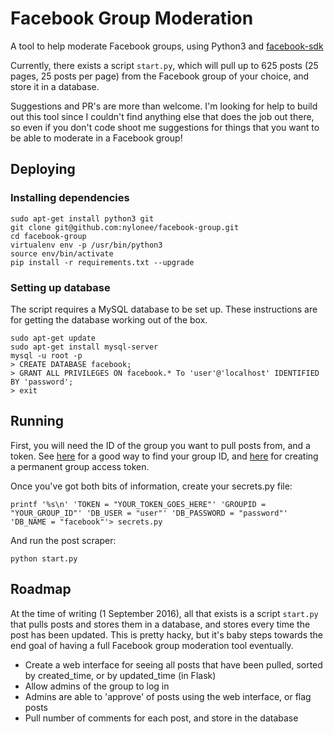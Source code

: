 # Facebook Group Moderation
A tool to help moderate Facebook groups, using Python3 and [facebook-sdk](https://github.com/mobolic/facebook-sdk)

Currently, there exists a script `start.py`, which will pull up to 625 posts (25 pages, 25 posts per page) from the Facebook group of your choice, and store it in a database.

Suggestions and PR's are more than welcome. I'm looking for help to build out this tool since I couldn't find anything else that does the job out there, so even if you don't code shoot me suggestions for things that you want to be able to moderate in a Facebook group!

## Deploying
### Installing dependencies
```
sudo apt-get install python3 git
git clone git@github.com:nylonee/facebook-group.git
cd facebook-group
virtualenv env -p /usr/bin/python3
source env/bin/activate
pip install -r requirements.txt --upgrade
```

### Setting up database
The script requires a MySQL database to be set up. These instructions are for getting the database working out of the box.
```
sudo apt-get update
sudo apt-get install mysql-server
mysql -u root -p
> CREATE DATABASE facebook;
> GRANT ALL PRIVILEGES ON facebook.* To 'user'@'localhost' IDENTIFIED BY 'password';
> exit
```


## Running
First, you will need the ID of the group you want to pull posts from, and a token.
 See [here](http://findmyfbid.com/) for a good way to find your group ID, and [here](http://stackoverflow.com/questions/17197970/facebook-permanent-page-access-token) for creating a permanent group access token.  

Once you've got both bits of information, create your secrets.py file:
```
printf '%s\n' 'TOKEN = "YOUR_TOKEN_GOES_HERE"' 'GROUPID = "YOUR_GROUP_ID"' 'DB_USER = "user"' 'DB_PASSWORD = "password"' 'DB_NAME = "facebook"'> secrets.py
```

And run the post scraper:
```
python start.py
```

## Roadmap

At the time of writing (1 September 2016), all that exists is a script `start.py` that pulls posts and stores them in a database, and stores every time the post has been updated. This is pretty hacky, but it's baby steps towards the end goal of having a full Facebook group moderation tool eventually.

 * Create a web interface for seeing all posts that have been pulled, sorted by created_time, or by updated_time (in Flask)
 * Allow admins of the group to log in
 * Admins are able to 'approve' of posts using the web interface, or flag posts
 * Pull number of comments for each post, and store in the database
